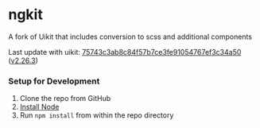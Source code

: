# ngkit

A fork of Uikit that includes conversion to scss and additional components

Last update with uikit: [75743c3ab8c84f57b7ce3fe91054767ef3c34a50](https://github.com/uikit/uikit/commit/75743c3ab8c84f57b7ce3fe91054767ef3c34a50) ([v2.26.3](https://github.com/uikit/uikit/releases/tag/v2.26.3))

### Setup for Development

1. Clone the repo from GitHub
2. [Install Node](https://nodejs.org/en/download/)
3. Run `npm install` from within the repo directory
